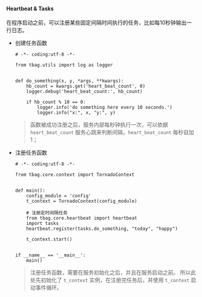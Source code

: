#### Heartbeat & Tasks

在程序启动之前，可以注册某些固定间隔时间执行的任务，比如每10秒钟输出一行日志。

* 创建任务函数
	```text
	# -*- coding:utf-8 -*-
	
	from tbag.utils import log as logger
	
	
	def do_something(x, y, *args, **kwargs):
	    hb_count = kwargs.get('heart_beat_count', 0)
	    logger.debug('heart_beat_count:', hb_count)
	
	    if hb_count % 10 == 0:
	        logger.info('do something here every 10 seconds.')
            logger.info("x:", x, "y:", y)
	```
	> 函数被成功注册之后，服务内部每秒钟执行一次，可以依据 `heart_beat_count` 服务心跳来判断间隔，`heart_beat_count`
	> 每秒自加1；

* 注册任务函数
	```text
	# -*- coding:utf-8 -*-
	
	from tbag.core.context import TornadoContext
	
	
	def main():
	    config_module = 'config'
	    t_context = TornadoContext(config_module)
	
	    # 注册定时间隔任务
	    from tbag.core.heartbeat import heartbeat
	    import tasks
	    heartbeat.register(tasks.do_something, "today", "happy")
	
	    t_context.start()
	
	
	if __name__ == '__main__':
	    main()
	```
	> 注册任务函数，需要在服务初始化之后，并且在服务启动之前。
	> 所以此处先初始化了 `t_context` 实例，在注册完任务后，并使用 `t_context` 启动事件循环。
